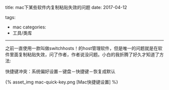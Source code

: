 title: mac下某些软件内复制粘贴失效的问题
date: 2017-04-12

tags:
 - mac
categories:
 - 工具/类库
---

之前一直使用一款叫做switchhosts！的host管理软件，但是唯一的问题就是在软件里面复制粘贴失效，问了作者，作者说没问题。小白的我折腾了好久才知道了方法:

快捷键冲突：系统偏好设置－键盘－快捷键－恢复成默认

{% asset_img mac-quick-key.png [Mac快捷键设置] %}